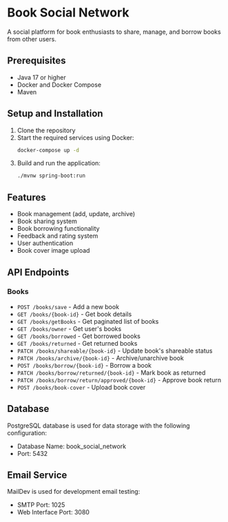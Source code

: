 # Book Social Network

A social platform for book enthusiasts to share, manage, and borrow books from other users.

## Prerequisites

- Java 17 or higher
- Docker and Docker Compose
- Maven

## Setup and Installation

1. Clone the repository
2. Start the required services using Docker:
   ```bash
   docker-compose up -d
   ```
3. Build and run the application:
   ```bash
   ./mvnw spring-boot:run
   ```

## Features

- Book management (add, update, archive)
- Book sharing system
- Book borrowing functionality
- Feedback and rating system
- User authentication
- Book cover image upload

## API Endpoints

### Books

- `POST /books/save` - Add a new book
- `GET /books/{book-id}` - Get book details
- `GET /books/getBooks` - Get paginated list of books
- `GET /books/owner` - Get user's books
- `GET /books/borrowed` - Get borrowed books
- `GET /books/returned` - Get returned books
- `PATCH /books/shareable/{book-id}` - Update book's shareable status
- `PATCH /books/archive/{book-id}` - Archive/unarchive book
- `POST /books/borrow/{book-id}` - Borrow a book
- `PATCH /books/borrow/returned/{book-id}` - Mark book as returned
- `PATCH /books/borrow/return/approved/{book-id}` - Approve book return
- `POST /books/book-cover` - Upload book cover

## Database

PostgreSQL database is used for data storage with the following configuration:

- Database Name: book_social_network
- Port: 5432

## Email Service

MailDev is used for development email testing:

- SMTP Port: 1025
- Web Interface Port: 3080

